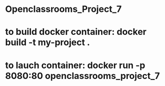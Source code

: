 # Openclassrooms_Project_7

# to build docker container: docker build -t my-project .

# to lauch container: docker run -p 8080:80 openclassrooms_project_7
